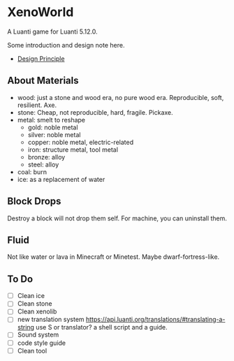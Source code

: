 # XenoWorld

A Luanti game for Luanti 5.12.0.

Some introduction and design note here.

- [Design Principle](./DesignPrinciple.md)

## About Materials

- wood: just a stone and wood era, no pure wood era. Reproducible, soft, resilient. Axe.
- stone: Cheap, not reproducible, hard, fragile. Pickaxe.
- metal: smelt to reshape
  - gold: noble metal
  - silver: noble metal
  - copper: noble metal, electric-related
  - iron: structure metal, tool metal
  - bronze: alloy
  - steel: alloy
- coal: burn
- ice: as a replacement of water

## Block Drops

Destroy a block will not drop them self. For machine, you can uninstall them.

## Fluid

Not like water or lava in Minecraft or Minetest. Maybe dwarf-fortress-like.

## To Do

- [ ] Clean ice
- [ ] Clean stone
- [ ] Clean xenolib
- [ ] new translation system <https://api.luanti.org/translations/#translating-a-string> use S or translator? a shell script and a guide.
- [ ] Sound system
- [ ] code style guide
- [ ] Clean tool
